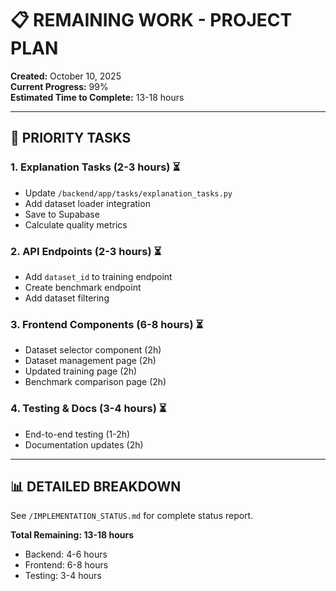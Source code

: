 # 📋 REMAINING WORK - PROJECT PLAN
**Created:** October 10, 2025  
**Current Progress:** 99%  
**Estimated Time to Complete:** 13-18 hours

---

## 🎯 PRIORITY TASKS

### 1. **Explanation Tasks** (2-3 hours) ⏳
- Update `/backend/app/tasks/explanation_tasks.py`
- Add dataset loader integration
- Save to Supabase
- Calculate quality metrics

### 2. **API Endpoints** (2-3 hours) ⏳
- Add `dataset_id` to training endpoint
- Create benchmark endpoint
- Add dataset filtering

### 3. **Frontend Components** (6-8 hours) ⏳
- Dataset selector component (2h)
- Dataset management page (2h)
- Updated training page (2h)
- Benchmark comparison page (2h)

### 4. **Testing & Docs** (3-4 hours) ⏳
- End-to-end testing (1-2h)
- Documentation updates (2h)

---

## 📊 DETAILED BREAKDOWN

See `/IMPLEMENTATION_STATUS.md` for complete status report.

**Total Remaining: 13-18 hours**
- Backend: 4-6 hours
- Frontend: 6-8 hours
- Testing: 3-4 hours
